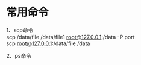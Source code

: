 # 常用命令
1、scp命令   
scp /data/file /data/file1 root@127.0.0.1:/data -P port   
scp root@127.0.0.1:/data/file /data   

2、ps命令   
